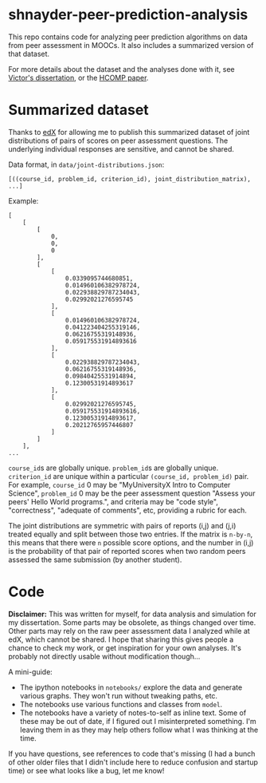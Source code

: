 # shnayder-peer-prediction-analysis

This repo contains code for analyzing peer prediction algorithms on data from peer assessment in MOOCs. It also includes a summarized version of that dataset.

For more details about the dataset and the analyses done with it, see [Victor's dissertation](https://www.eecs.harvard.edu/~shnayder/papers/shnayder-dissertation.pdf), or the [HCOMP paper](https://www.eecs.harvard.edu/~shnayder/papers/shnayder-hcomp16.pdf).

# Summarized dataset

Thanks to [edX](https://www.edx.org) for allowing me to publish this summarized dataset of joint distributions of pairs of scores on peer assessment questions. The underlying individual responses are sensitive, and cannot be shared.

Data format, in `data/joint-distributions.json`:

    [((course_id, problem_id, criterion_id), joint_distribution_matrix), ...]
      
Example:
```
[
    [
        [
            0, 
            0, 
            0
        ], 
        [
            [
                0.0339095744680851, 
                0.014960106382978724, 
                0.022938829787234043, 
                0.02992021276595745
            ], 
            [
                0.014960106382978724, 
                0.041223404255319146, 
                0.06216755319148936, 
                0.059175531914893616
            ], 
            [
                0.022938829787234043, 
                0.06216755319148936, 
                0.09840425531914894, 
                0.12300531914893617
            ], 
            [
                0.02992021276595745, 
                0.059175531914893616, 
                0.12300531914893617, 
                0.20212765957446807
            ]
        ]
    ], 
...
```

`course_id`s are globally unique. `problem_id`s are globally unique. `criterion_id` are unique within a particular `(course_id, problem_id)` pair. For example, `course_id` 0 may be "MyUniversityX Intro to Computer Science", `problem_id` 0 may be the peer assessment question "Assess your peers' Hello World programs.", and criteria may be "code style", "correctness", "adequate of comments", etc, providing a rubric for each.

The joint distributions are symmetric with pairs of reports (i,j) and (j,i) treated equally and split between those two entries. If the matrix is `n-by-n`, this means that there were `n` possible score options, and the number in (i,j) is the probability of that pair of reported scores when two random peers assessed the same submission (by another student).

# Code

**Disclaimer:** This was written for myself, for data analysis and simulation for my dissertation. Some parts may be obsolete, as things changed over time.  Other parts may rely on the raw peer assessment data I analyzed while at edX, which cannot be shared. I hope that sharing this gives people a chance to check my work, or get inspiration for your own analyses. It's probably not directly usable without modification though...

A mini-guide:

- The ipython notebooks in `notebooks/` explore the data and generate various graphs. They won't run without tweaking paths, etc. 
- The notebooks use various functions and classes from `model`. 
- The notebooks have a variety of notes-to-self as inline text. Some of these may be out of date, if I figured out I misinterpreted something. I'm leaving them in as they may help others follow what I was thinking at the time.

If you have questions, see references to code that's missing (I had a bunch of other older files that I didn't include here to reduce confusion and startup time) or see what looks like a bug, let me know!
